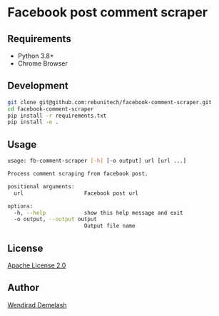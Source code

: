 # Facebook post comment scraper


## Requirements

* Python 3.8+
* Chrome Browser

## Development

```bash
git clone git@github.com:rebunitech/facebook-comment-scraper.git
cd facebook-comment-scraper
pip install -r requirements.txt
pip install -e .
```

## Usage

```bash
usage: fb-comment-scraper [-h] [-o output] url [url ...]

Process comment scraping from facebook post.

positional arguments:
  url                   Facebook post url

options:
  -h, --help            show this help message and exit
  -o output, --output output
                        Output file name
```


## License

[Apache License 2.0](LICENSE)

## Author

[Wendirad Demelash](http://github.com/wendirad)
